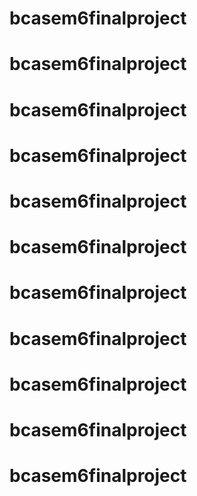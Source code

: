 # bcasem6finalproject
# bcasem6finalproject
# bcasem6finalproject
# bcasem6finalproject
# bcasem6finalproject
# bcasem6finalproject
# bcasem6finalproject
# bcasem6finalproject
# bcasem6finalproject
# bcasem6finalproject
# bcasem6finalproject

